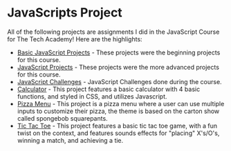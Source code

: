 <h1> JavaScripts Project</h1>
All of the following projects are assignments I did in the JavaScript Course for The Tech Academy! Here are the highlights:

<ul>
  <li><a href="https://github.com/julianne-murdock/Python_Projects/tree/main/DjangoUniversity">Basic JavaScript Projects</a> - These projects were the beginning projects for this course.</li>
  <li><a href="https://github.com/julianne-murdock/Python_Projects/tree/main/Django_Checkbook">JavaScript Projects</a> - These projects were the more advanced projects for this course.</li>
  <li><a href="https://github.com/julianne-murdock/Python_Projects/tree/main/Basic_Python_Projects/File_Transfer">JavaScript Challenges</a> - JavaScript Challenges done during the course.</li>
  <li><a href="https://github.com/julianne-murdock/Python_Projects/tree/main/python-projects">Calculator</a> - This project features a basic calculator with 4 basic functions, and styled in CSS, and utilizes Javascript.</li>
  <li><a href="https://github.com/julianne-murdock/Python_Projects/tree/main/python-projects">Pizza Menu</a> - This project is a pizza menu where a user can use multiple inputs to customize their pizza, the theme is based on the carton show called spongebob squarepants.</li>
  <li><a href="https://github.com/julianne-murdock/Python_Projects/tree/main/python-projects">Tic Tac Toe</a> - This project features a basic tic tac toe game, with a fun twist on the context, and features sounds effects for "placing" X's/O's, winning a match, and achieving a tie.</li>
</ul>
